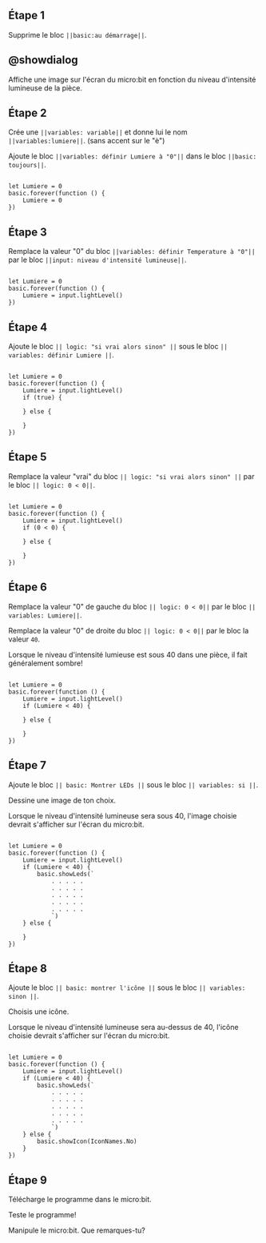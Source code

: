 ## Étape 1

Supprime le bloc ``||basic:au démarrage||``.

## @showdialog

Affiche une image sur l'écran du micro:bit en fonction du niveau d'intensité lumineuse de la pièce.

## Étape 2

Crée une ``||variables: variable||`` et donne lui le nom ``||variables:lumiere||``. (sans accent sur le "è")

Ajoute le bloc ``||variables: définir Lumiere à "0"||`` dans le bloc ``||basic: toujours||``.

```blocks

let Lumiere = 0
basic.forever(function () {
    Lumiere = 0
})

```

## Étape 3

Remplace la valeur "0" du bloc ``||variables: définir Temperature à "0"||`` par le bloc ``||input: niveau d'intensité lumineuse||``. 


```blocks

let Lumiere = 0
basic.forever(function () {
    Lumiere = input.lightLevel()
})

```

## Étape 4

Ajoute le bloc ``|| logic: "si vrai alors sinon" ||`` sous le bloc ``|| variables: définir Lumiere ||``.

```blocks

let Lumiere = 0
basic.forever(function () {
    Lumiere = input.lightLevel()
    if (true) {
    	
    } else {
    	
    }
})

```

## Étape 5

Remplace la valeur "vrai" du bloc ``|| logic: "si vrai alors sinon" ||`` par le bloc ``|| logic: 0 < 0||``. 

```blocks

let Lumiere = 0
basic.forever(function () {
    Lumiere = input.lightLevel()
    if (0 < 0) {
    	
    } else {
    	
    }
})

```

## Étape 6

Remplace la valeur "0" de gauche du bloc ``|| logic: 0 < 0||`` par le bloc ``|| variables: Lumiere||``. 

Remplace la valeur "0" de droite du bloc ``|| logic: 0 < 0||`` par le bloc la valeur ``40``.

Lorsque le niveau d'intensité lumieuse est sous 40 dans une pièce, il fait généralement sombre!

```blocks

let Lumiere = 0
basic.forever(function () {
    Lumiere = input.lightLevel()
    if (Lumiere < 40) {
    	
    } else {
    	
    }
})

```

## Étape 7

Ajoute le bloc ``|| basic: Montrer LEDs ||`` sous le bloc ``|| variables: si ||``.

Dessine une image de ton choix. 

Lorsque le niveau d'intensité lumineuse sera sous 40, l'image choisie devrait s'afficher sur l'écran du micro:bit.

```blocks

let Lumiere = 0
basic.forever(function () {
    Lumiere = input.lightLevel()
    if (Lumiere < 40) {
        basic.showLeds(`
            . . . . .
            . . . . .
            . . . . .
            . . . . .
            . . . . .
            `)
    } else {
    	
    }
})

```

## Étape 8

Ajoute le bloc ``|| basic: montrer l'icône ||`` sous le bloc ``|| variables: sinon ||``.

Choisis une icône. 

Lorsque le niveau d'intensité lumineuse sera au-dessus de 40, l'icône choisie devrait s'afficher sur l'écran du micro:bit.

```blocks

let Lumiere = 0
basic.forever(function () {
    Lumiere = input.lightLevel()
    if (Lumiere < 40) {
        basic.showLeds(`
            . . . . .
            . . . . .
            . . . . .
            . . . . .
            . . . . .
            `)
    } else {
        basic.showIcon(IconNames.No)
    }
})

```

## Étape 9

Télécharge le programme dans le micro:bit.

Teste le programme!

Manipule le micro:bit. Que remarques-tu?